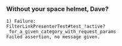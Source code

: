 ### Without your space helmet, Dave?

```
1) Failure:
FilterLinkPresenterTest#test_!active?_for_a_given_category_with_request_params 
Failed assertion, no message given.
```